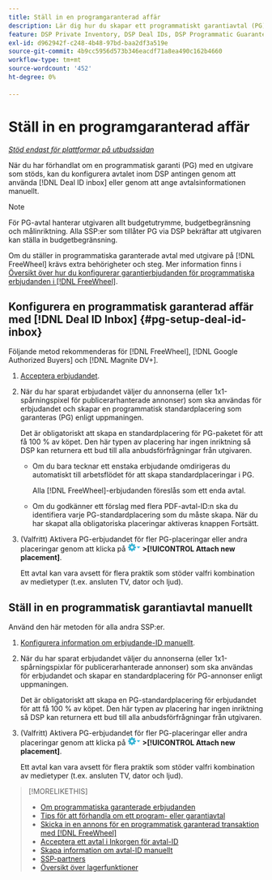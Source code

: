 ```yaml
---
title: Ställ in en programgaranterad affär
description: Lär dig hur du skapar ett programmatiskt garantiavtal (PG) som du har förhandlat fram med en utgivare.
feature: DSP Private Inventory, DSP Deal IDs, DSP Programmatic Guaranteed Deals
exl-id: d962942f-c248-4b48-97bd-baa2df3a519e
source-git-commit: 4b9cc5956d573b346eacdf71a8ea490c162b4660
workflow-type: tm+mt
source-wordcount: '452'
ht-degree: 0%

---
```


# Ställ in en programgaranterad affär

*[Stöd endast för plattformar på utbudssidan](programmatic-guaranteed-about.md)*

När du har förhandlat om en programmatisk garanti (PG) med en utgivare som stöds, kan du konfigurera avtalet inom DSP antingen genom att använda [!DNL Deal ID inbox] eller genom att ange avtalsinformationen manuellt.

>[!NOTE]
>
> För PG-avtal hanterar utgivaren allt budgetutrymme, budgetbegränsning och målinriktning. Alla SSP:er som tillåter PG via DSP bekräftar att utgivaren kan ställa in budgetbegränsning.
>
> Om du ställer in programmatiska garanterade avtal med utgivare på [!DNL FreeWheel] krävs extra behörigheter och steg. Mer information finns i [Översikt över hur du konfigurerar garantierbjudanden för programmatiska erbjudanden i  [!DNL FreeWheel]](freewheel-overview.md).

## Konfigurera en programmatisk garanterad affär med [!DNL Deal ID Inbox] {#pg-setup-deal-id-inbox}

Följande metod rekommenderas för [!DNL FreeWheel], [!DNL Google Authorized Buyers] och [!DNL Magnite DV+].

1. [Acceptera erbjudandet](deal-id-inbox-accept.md).

1. När du har sparat erbjudandet väljer du annonserna (eller 1x1-spårningspixel för publicerarhanterade annonser) som ska användas för erbjudandet och skapar en programmatisk standardplacering som garanteras (PG) enligt uppmaningen.

   Det är obligatoriskt att skapa en standardplacering för PG-paketet för att få 100 % av köpet. Den här typen av placering har ingen inriktning så DSP kan returnera ett bud till alla anbudsförfrågningar från utgivaren.

   * Om du bara tecknar ett enstaka erbjudande omdirigeras du automatiskt till arbetsflödet för att skapa standardplaceringar i PG.

     Alla [!DNL FreeWheel]-erbjudanden föreslås som ett enda avtal.

   * Om du godkänner ett förslag med flera PDF-avtal-ID:n ska du identifiera varje PG-standardplacering som du måste skapa. När du har skapat alla obligatoriska placeringar aktiveras knappen Fortsätt.

1. (Valfritt) Aktivera PG-erbjudandet för fler PG-placeringar eller andra placeringar genom att klicka på ![Alternativ-menyn](/help/dsp/assets/options-menu.png) **>[!UICONTROL Attach new placement]**.

   Ett avtal kan vara avsett för flera praktik som stöder valfri kombination av medietyper (t.ex. ansluten TV, dator och ljud).

## Ställ in en programmatisk garantiavtal manuellt

Använd den här metoden för alla andra SSP:er.

1. [Konfigurera information om erbjudande-ID manuellt](deal-id-create.md).

1. När du har sparat erbjudandet väljer du annonserna (eller 1x1-spårningspixlar för publicerarhanterade annonser) som ska användas för erbjudandet och skapar en standardplacering för PG-annonser enligt uppmaningen.

   Det är obligatoriskt att skapa en PG-standardplacering för erbjudandet för att få 100 % av köpet. Den här typen av placering har ingen inriktning så DSP kan returnera ett bud till alla anbudsförfrågningar från utgivaren.

1. (Valfritt) Aktivera PG-erbjudandet för fler PG-placeringar eller andra placeringar genom att klicka på ![Alternativ-menyn](/help/dsp/assets/options-menu.png) **>[!UICONTROL Attach new placement]**.

   Ett avtal kan vara avsett för flera praktik som stöder valfri kombination av medietyper (t.ex. ansluten TV, dator och ljud).

>[!MORELIKETHIS]
>
>* [Om programmatiska garanterade erbjudanden](programmatic-guaranteed-about.md)
>* [Tips för att förhandla om ett program- eller garantiavtal](/help/dsp/inventory/programmatic-guaranteed-tips.md)
>* [Skicka in en annons för en programmatisk garanterad transaktion med [!DNL FreeWheel]](freewheel-submit.md)
>* [Acceptera ett avtal i Inkorgen för avtal-ID](deal-id-inbox-accept.md)
>* [Skapa information om avtal-ID manuellt](deal-id-create.md)
>* [SSP-partners](ssp-partners.md)
>* [Översikt över lagerfunktioner](inventory-overview.md)

